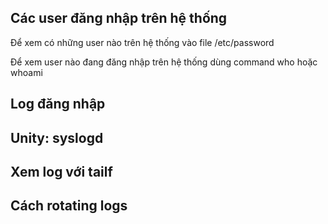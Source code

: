 ## Các user đăng nhập trên hệ thống

Để xem có những user nào trên hệ thống vào file /etc/password

Để xem user nào đang đăng nhập trên hệ thống dùng command who hoặc whoami

## Log đăng nhập



## Unity: syslogd

## Xem log với tailf

## Cách rotating logs
